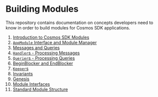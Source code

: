 <!--
order: false
parent:
  order: 4
-->

# Building Modules

This repository contains documentation on concepts developers need to know in order to build modules for Cosmos SDK applications.

1. [Introduction to Cosmos SDK Modules](./intro.md)
2. [`AppModule` Interface and Module Manager](./module-manager.md)
3. [Messages and Queries](./messages-and-queries.md)
4. [`Handler`s - Processing Messages](./handler.md)
5. [`Querier`s - Processing Queries](./querier.md)
6. [BeginBlocker and EndBlocker](./beginblock-endblock.md)
7. [`Keeper`s](./keeper.md)
8. [Invariants](./invariants.md)
9. [Genesis](./genesis.md)
10. [Module Interfaces](./module-interfaces.md)
11. [Standard Module Structure](./structure.md)
